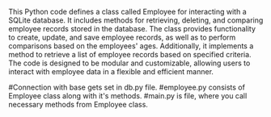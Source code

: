 This Python code defines a class called Employee for interacting with a SQLite database. It includes methods for retrieving, deleting, and comparing employee records stored in the database. The class provides functionality to create, update, and save employee records, as well as to perform comparisons based on the employees' ages. Additionally, it implements a method to retrieve a list of employee records based on specified criteria. The code is designed to be modular and customizable, allowing users to interact with employee data in a flexible and efficient manner.

#Connection with base gets set in db.py file.
#employee.py consists of Employee class along with it's methods.
#main.py is file, where you call necessary methods from Employee class.
